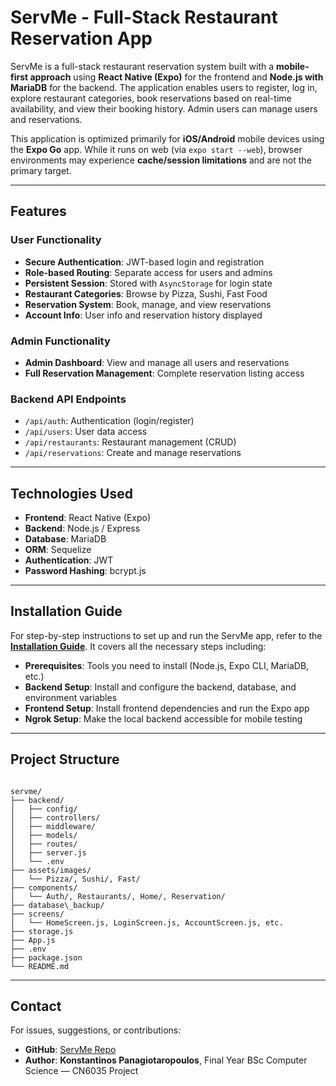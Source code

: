 # ServMe - Full-Stack Restaurant Reservation App

ServMe is a full-stack restaurant reservation system built with a **mobile-first approach** using **React Native (Expo)** for the frontend and **Node.js with MariaDB** for the backend. The application enables users to register, log in, explore restaurant categories, book reservations based on real-time availability, and view their booking history. Admin users can manage users and reservations.

This application is optimized primarily for **iOS/Android** mobile devices using the **Expo Go** app. While it runs on web (via `expo start --web`), browser environments may experience **cache/session limitations** and are not the primary target.

---

## Features

### User Functionality
- **Secure Authentication**: JWT-based login and registration
- **Role-based Routing**: Separate access for users and admins
- **Persistent Session**: Stored with `AsyncStorage` for login state
- **Restaurant Categories**: Browse by Pizza, Sushi, Fast Food
- **Reservation System**: Book, manage, and view reservations
- **Account Info**: User info and reservation history displayed

### Admin Functionality
- **Admin Dashboard**: View and manage all users and reservations
- **Full Reservation Management**: Complete reservation listing access

### Backend API Endpoints
- `/api/auth`: Authentication (login/register)
- `/api/users`: User data access
- `/api/restaurants`: Restaurant management (CRUD)
- `/api/reservations`: Create and manage reservations

---

## Technologies Used

- **Frontend**: React Native (Expo)
- **Backend**: Node.js / Express
- **Database**: MariaDB
- **ORM**: Sequelize
- **Authentication**: JWT
- **Password Hashing**: bcrypt.js

---

## Installation Guide

For step-by-step instructions to set up and run the ServMe app, refer to the **[Installation Guide](installation_guide.md)**. It covers all the necessary steps including:

- **Prerequisites**: Tools you need to install (Node.js, Expo CLI, MariaDB, etc.)
- **Backend Setup**: Install and configure the backend, database, and environment variables
- **Frontend Setup**: Install frontend dependencies and run the Expo app
- **Ngrok Setup**: Make the local backend accessible for mobile testing

---

## Project Structure

```

servme/
├── backend/
│   ├── config/
│   ├── controllers/
│   ├── middleware/
│   ├── models/
│   ├── routes/
│   ├── server.js
│   └── .env
├── assets/images/
│   └── Pizza/, Sushi/, Fast/
├── components/
│   └── Auth/, Restaurants/, Home/, Reservation/
├── database\_backup/
├── screens/
│   └── HomeScreen.js, LoginScreen.js, AccountScreen.js, etc.
├── storage.js
├── App.js
├── .env
├── package.json
└── README.md

```

---

## Contact

For issues, suggestions, or contributions:
- **GitHub**: [ServMe Repo](https://github.com/gaswiz/servme)
- **Author**: **Konstantinos Panagiotaropoulos**, Final Year BSc Computer Science — CN6035 Project
```


